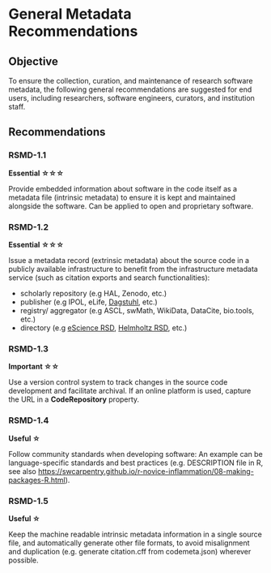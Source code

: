 # General Metadata Recommendations

## Objective
To ensure the collection, curation, and maintenance of research software metadata, the following general recommendations are suggested for end users, including researchers, software engineers, curators, and institution staff.

## Recommendations
### RSMD-1.1
**Essential ☆☆☆**

Provide embedded information about software in the code itself as a metadata file (intrinsic metadata) to ensure it is kept and maintained alongside the software. Can be applied to open and proprietary software.


### RSMD-1.2
**Essential ☆☆☆**

Issue a metadata record (extrinsic metadata) about the source code in a publicly available infrastructure to benefit from the infrastructure metadata service (such as citation exports and search functionalities):
* scholarly repository (e.g HAL, Zenodo, etc.)
* publisher (e.g IPOL, eLife, [Dagstuhl](https://www.dagstuhl.de/), etc.)
* registry/ aggregator (e.g ASCL, swMath, WikiData, DataCite, bio.tools, etc.)
* directory (e.g [eScience RSD](https://research.software), [Helmholtz RSD](https://helmholtz.software), etc.)


### RSMD-1.3
**Important ☆☆**

Use a version control system to track changes in the source code development and facilitate archival.  If an online platform is used, capture the URL in a **CodeRepository** property.

### RSMD-1.4
**Useful ☆**

Follow community standards when developing software: An example can be language-specific standards and best practices (e.g. DESCRIPTION file in R, see also https://swcarpentry.github.io/r-novice-inflammation/08-making-packages-R.html).

### RSMD-1.5
**Useful ☆**

Keep the machine readable intrinsic metadata information in a single source file, and automatically generate other file formats, to avoid misalignment and duplication (e.g. generate citation.cff from codemeta.json) wherever possible.